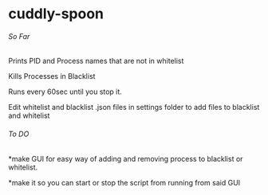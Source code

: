 # cuddly-spoon

######    So Far   #####
Prints PID and Process names that are not in whitelist

Kills Processes in Blacklist

Runs every 60sec until you stop it.

Edit whitelist and blacklist .json files in settings folder to add files to blacklist and whitelist



######    To DO   #####


*make GUI for easy way of adding and removing process to blacklist or whitelist.

*make it so you can start or stop the script from running from said GUI